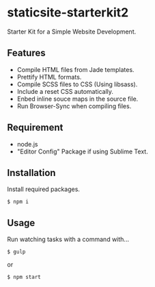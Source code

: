 # staticsite-starterkit2
Starter Kit for a Simple Website Development.

## Features

- Compile HTML files from Jade templates.
- Prettify HTML formats.
- Compile SCSS files to CSS (Using libsass).
- Include a reset CSS automatically.
- Enbed inline souce maps in the source file.
- Run Browser-Sync when compiling files.

## Requirement

- node.js
- "Editor Config" Package if using Sublime Text.

## Installation

Install required packages.

```
$ npm i
```

## Usage

Run watching tasks with a command with...

```
$ gulp
```

or

```
$ npm start
```
